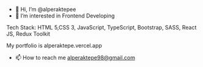 - 👋 Hi, I’m @alperaktepee
- 👀 I’m interested in Frontend Developing


Tech Stack: HTML 5,CSS 3, JavaScript, TypeScript, Bootstrap, SASS, React JS, Redux Toolkit

My portfolio is alperaktepe.vercel.app

- 📫 How to reach me alperaktepe98@gmail.com

<!---
alperaktepee/alperaktepee is a ✨ special ✨ repository because its `README.md` (this file) appears on your GitHub profile.
You can click the Preview link to take a look at your changes.
--->
